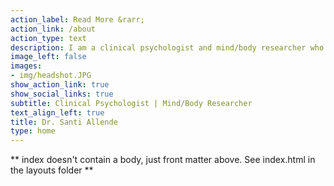 ```yaml
---
action_label: Read More &rarr;
action_link: /about
action_type: text
description: I am a clinical psychologist and mind/body researcher who works with a variety of modalities to help you feel more integrated and better prepared to meet your unique challenges.
image_left: false
images: 
- img/headshot.JPG
show_action_link: true
show_social_links: true
subtitle: Clinical Psychologist | Mind/Body Researcher
text_align_left: true
title: Dr. Santi Allende
type: home
---
```


** index doesn't contain a body, just front matter above.
See index.html in the layouts folder **
